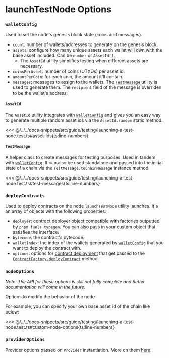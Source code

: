 # launchTestNode Options

### `walletConfig`

Used to set the node's genesis block state (coins and messages).

- `count`: number of wallets/addresses to generate on the genesis block.
- `assets`: configure how many unique assets each wallet will own with the base asset included. Can be `number` or `AssetId[]`.
  - The `AssetId` utility simplifies testing when different assets are necessary.
- `coinsPerAsset`: number of coins (UTXOs) per asset id.
- `amountPerCoin`: for each coin, the amount it'll contain.
- `messages`: messages to assign to the wallets. The [`TestMessage`](./launchTestNode-options.md#testmessage) utility is used to generate them. The `recipient` field of the message is overriden to be the wallet's address.

#### `AssetId`

The `AssetId` utility integrates with [`walletConfig`](./launchTestNode-options.md#walletconfig) and gives you an easy way to generate multiple random asset ids via the `AssetId.random` static method.

<<< @/../../docs-snippets/src/guide/testing/launching-a-test-node.test.ts#asset-ids{ts:line-numbers}

#### `TestMessage`

A helper class to create messages for testing purposes. Used in tandem with [`walletConfig`](./launchTestNode-options.md#walletconfig).
It can also be used standalone and passed into the initial state of a chain via the `TestMessage.toChainMessage` instance method.

<<< @/../../docs-snippets/src/guide/testing/launching-a-test-node.test.ts#test-messages{ts:line-numbers}

### `deployContracts`

Used to deploy contracts on the node `launchTestNode` utility launches. It's an array of objects with the following properties:

- `deployer`: contract deployer object compatible with factories outputted by `pnpm fuels typegen`. You can also pass in your custom object that satisfies the interface.
- `bytecode`: the contract's bytecode.
- `walletIndex`: the index of the wallets generated by [`walletConfig`](./launchTestNode-options.md#walletconfig) that you want to deploy the contract with.
- `options`: options for [contract deployment](../contracts/deploying-contracts.md#4-deploying-the-contract) that get passed to the [`ContractFactory.deployContract`](../../api/Contract/ContractFactory.md#deploycontract) method.

### `nodeOptions`

<!-- TODO: will cross-reference work done in [#1915](https://github.com/FuelLabs/fuels-ts/issues/1915) -->

_Note: The API for these options is still not fully complete and better documentation will come in the future._

Options to modify the behavior of the node.

For example, you can specify your own base asset id of the chain like below:

<<< @/../../docs-snippets/src/guide/testing/launching-a-test-node.test.ts#custom-node-options{ts:line-numbers}

### `providerOptions`

Provider options passed on `Provider` instantiation. More on them [here](../provider/provider-options.md).

